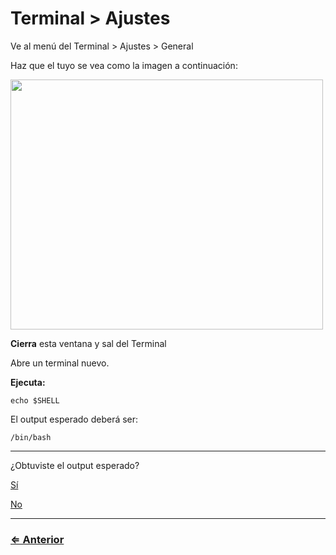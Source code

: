 ﻿# Terminal > Ajustes

Ve al menú del Terminal > Ajustes > General

Haz que el tuyo se vea como la imagen a continuación:

<img src="../images/bash.png" width="500" height="400">

**Cierra** esta ventana y sal del Terminal

Abre un terminal nuevo.

**Ejecuta:**

`echo $SHELL`

El output esperado deberá ser:

```
/bin/bash
```

---

¿Obtuviste el output esperado?

[Sí](../git/git-prompt.md)

[No](../../error/error.md)

---
### [⇐ Anterior](zsh.md)
